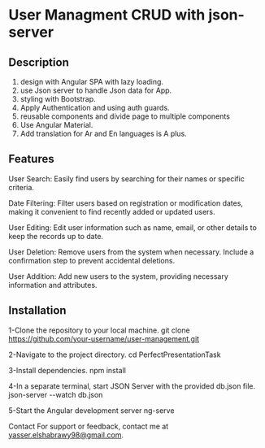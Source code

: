 # User Managment CRUD with json-server

 ## Description
 1.	design with Angular SPA with lazy loading.
 2. use Json server to handle Json data for App.
3.	styling with Bootstrap. 
4.	Apply Authentication and using auth guards. 
5.	reusable components and divide page to multiple components 
6.	Use Angular Material.
7.	Add translation for Ar and En languages is A plus. 


 ## Features
User Search: Easily find users by searching for their names or specific criteria.

Date Filtering: Filter users based on registration or modification dates, making it convenient to find recently added or updated users.

User Editing: Edit user information such as name, email, or other details to keep the records up to date.

User Deletion: Remove users from the system when necessary. Include a confirmation step to prevent accidental deletions.

User Addition: Add new users to the system, providing necessary information and attributes.


## Installation 
1-Clone the repository to your local machine.
git clone https://github.com/your-username/user-management.git

2-Navigate to the project directory.
cd PerfectPresentationTask

3-Install dependencies.
npm install

4-In a separate terminal, start JSON Server with the provided db.json file.
json-server --watch db.json

5-Start the Angular development server
ng-serve


Contact
For support or feedback, contact me at yasser.elshabrawy98@gmail.com.

